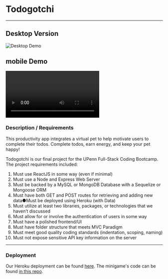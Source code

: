 # Todogotchi
---

## Desktop Version
![Desktop Demo](./client/src/images/background/TODOgotchi.gif)

## mobile Demo
![iOs Demo](./client/src/images/background/iphonetest.mov)
### Description / Requirements

This productivity app integrates a virtual pet to help motivate users to complete their todos. Complete todos, earn energy, and keep your pet happy!

Todogotchi is our final project for the UPenn Full-Stack Coding Bootcamp. The project requirements included:

1. Must use ReactJS in some way (even if minimal)
2. Must use a Node and Express Web Server
3. Must be backed by a MySQL or MongoDB Database with a Sequelize or Mongoose ORM
4. Must have both GET and POST routes for retrieving and adding new data●Must be deployed using Heroku (with Data)
5. Must utilize at least two libraries, packages, or technologies that we haven’t discussed
6. Must allow for or involve the authentication of users in some way
7. Must have a polished frontend/UI
8. Must have folder structure that meets MVC Paradigm
9. Must meet good quality coding standards (indentation, scoping, naming)
10. Must not expose sensitive API key information on the server

---

### Deployment

Our Heroku deployment can be found [here](http://todogotchi.tech/home).
The minigame's code can be found [in this repo](https://benmulhollandpsl.github.io/todogotfree/).